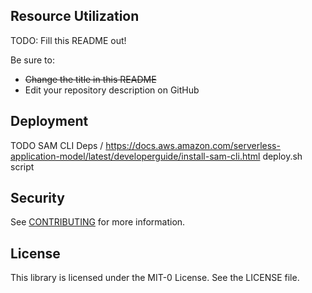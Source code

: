 ## Resource Utilization

TODO: Fill this README out!

Be sure to:

* ~~Change the title in this README~~
* Edit your repository description on GitHub

## Deployment

TODO 
SAM CLI Deps / https://docs.aws.amazon.com/serverless-application-model/latest/developerguide/install-sam-cli.html
deploy.sh script

## Security

See [CONTRIBUTING](CONTRIBUTING.md#security-issue-notifications) for more information.

## License

This library is licensed under the MIT-0 License. See the LICENSE file.

